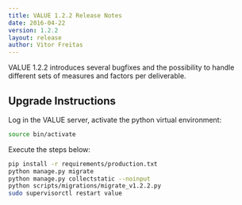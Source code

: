 ```yaml
---
title: VALUE 1.2.2 Release Notes
date: 2016-04-22
version: 1.2.2
layout: release
author: Vitor Freitas
---
```


VALUE 1.2.2 introduces several bugfixes and the possibility to handle different sets of measures and factors per deliverable.


## Upgrade Instructions

Log in the VALUE server, activate the python virtual environment:

```bash
source bin/activate
```

Execute the steps below:

```bash
pip install -r requirements/production.txt
python manage.py migrate
python manage.py collectstatic --noinput
python scripts/migrations/migrate_v1.2.2.py
sudo supervisorctl restart value
```
